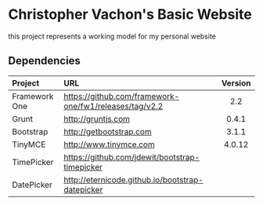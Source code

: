 Christopher Vachon's Basic Website
==================================
this project represents a working model for my personal website

Dependencies
------------
| Project       | URL                                                      | Version  |
|:--------------|:---------------------------------------------------------|:--------:|
| Framework One | https://github.com/framework-one/fw1/releases/tag/v2.2   | 2.2      |
| Grunt         | http://gruntjs.com                                       | 0.4.1    |
| Bootstrap     | http://getbootstrap.com                                  | 3.1.1    |
| TinyMCE       | http://www.tinymce.com                                   | 4.0.12   |
| TimePicker    | https://github.com/jdewit/bootstrap-timepicker           |          |
| DatePicker    | http://eternicode.github.io/bootstrap-datepicker         |          |
